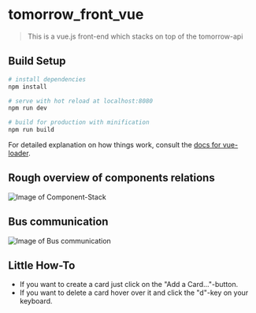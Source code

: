 # tomorrow_front_vue

> This is a vue.js front-end which stacks on top of the tomorrow-api

## Build Setup

``` bash
# install dependencies
npm install

# serve with hot reload at localhost:8080
npm run dev

# build for production with minification
npm run build
```

For detailed explanation on how things work, consult the [docs for vue-loader](http://vuejs.github.io/vue-loader).

## Rough overview of components relations

![Image of Component-Stack](https://i.imgur.com/zAfV4iM.png)

## Bus communication

![Image of Bus communication](https://i.imgur.com/HuuPjQL.png)

## Little How-To

- If you want to create a card just click on the "Add a Card..."-button.
- If you want to delete a card hover over it and click the "d"-key on your keyboard.


